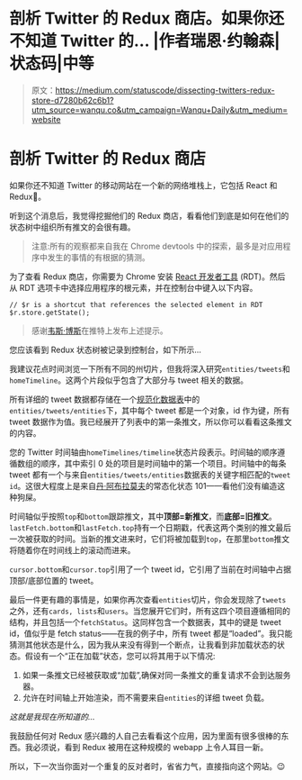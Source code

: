 # 剖析 Twitter 的 Redux 商店。如果你还不知道 Twitter 的… |作者瑞恩·约翰森|状态码|中等

> 原文：<https://medium.com/statuscode/dissecting-twitters-redux-store-d7280b62c6b1?utm_source=wanqu.co&utm_campaign=Wanqu+Daily&utm_medium=website>

# 剖析 Twitter 的 Redux 商店

如果你还不知道 Twitter 的移动网站在一个新的网络堆栈上，它包括 React 和 Redux🎉。

听到这个消息后，我觉得挖掘他们的 Redux 商店，看看他们到底是如何在他们的状态树中组织所有推文的会很有趣。



> 注意:所有的观察都来自我在 Chrome devtools 中的探索，最多是对应用程序中发生的事情的有根据的猜测。

为了查看 Redux 商店，你需要为 Chrome 安装 [React 开发者工具](https://chrome.google.com/webstore/detail/react-developer-tools/fmkadmapgofadopljbjfkapdkoienihi?hl=en) (RDT)。然后从 RDT 选项卡中选择应用程序的根元素，并在控制台中键入以下内容。

```
// $r is a shortcut that references the selected element in RDT
$r.store.getState();
```

> 感谢[韦斯·博斯](https://medium.com/u/86a55cd7983b?source=post_page-----d7280b62c6b1--------------------------------)在推特上发布上述提示。

您应该看到 Redux 状态树被记录到控制台，如下所示…



我建议花点时间浏览一下所有不同的州切片，但我将深入研究`entities/tweets`和`homeTimeline`。这两个片段似乎包含了大部分与 tweet 相关的数据。

所有详细的 tweet 数据都存储在一个[规范化数据表](http://redux.js.org/docs/recipes/reducers/NormalizingStateShape.html)中的`entities/tweets/entities`下，其中每个 tweet 都是一个对象，id 作为键，所有 tweet 数据作为值。我已经展开了列表中的第一条推文，所以你可以看看这条推文的内容。



您的 Twitter 时间轴由`homeTimelines/timeline`状态片段表示。时间轴的顺序遵循数组的顺序，其中索引 0 处的项目是时间轴中的第一个项目。时间轴中的每条 tweet 都有一个与来自`entities/tweets/entities`数据表的关键字相匹配的`tweet id`。这很大程度上是来自[丹·阿布拉莫夫](https://medium.com/u/a3a8af6addc1?source=post_page-----d7280b62c6b1--------------------------------)的常态化状态 101——看他们没有编造这种狗屎。



时间轴似乎按照`top`和`bottom`跟踪推文，其中**顶部=新推文**，而**底部=旧推文**。`lastFetch.bottom`和`lastFetch.top`持有一个日期戳，代表这两个类别的推文最后一次被获取的时间。当新的推文进来时，它们将被加载到`top`，在那里`bottom`推文将随着你在时间线上的滚动而进来。

`cursor.bottom`和`cursor.top`引用了一个 tweet id，它引用了当前在时间轴中占据顶部/底部位置的 tweet。



最后一件更有趣的事情是，如果你再次查看`entities`切片，你会发现除了`tweets`之外，还有`cards, lists`和`users`。当您展开它们时，所有这四个项目遵循相同的结构，并且包括一个`fetchStatus`。这同样包含一个数据表，其中的键是 tweet id，值似乎是 fetch status——在我的例子中，所有 tweet 都是“loaded”。我只能猜测其他状态是什么，因为我从来没有得到一个断点，让我看到非加载状态的状态。假设有一个“正在加载”状态，您可以将其用于以下情况:

1.  如果一条推文已经被获取或“加载”,确保对同一条推文的重复请求不会到达服务器。
2.  允许在时间轴上开始渲染，而不需要来自`entities`的详细 tweet 负载。



*这就是我现在所知道的…*

我鼓励任何对 Redux 感兴趣的人自己去看看这个应用，因为里面有很多很棒的东西。我必须说，看到 Redux 被用在这种规模的 webapp 上令人耳目一新。

所以，下一次当你面对一个重复的反对者时，省省力气，直接指向这个网站。😉











